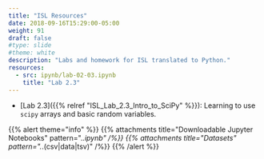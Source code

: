 ```yaml
---
title: "ISL Resources"
date: 2018-09-16T15:29:00-05:00
weight: 91
draft: false
#type: slide
#theme: white
description: "Labs and homework for ISL translated to Python."
resources:
  - src: ipynb/lab-02-03.ipynb
    title: "Lab 2.3"
---
```


* [Lab 2.3]({{% relref "ISL_Lab_2.3_Intro_to_SciPy" %}}): Learning to
  use `scipy` arrays and basic random variables.

{{% alert theme="info" %}}
{{% attachments title="Downloadable Jupyter Notebooks" pattern=".*\.ipynb" /%}}
{{% attachments title="Datasets" pattern=".*\.(csv|data|tsv)" /%}}
{{% /alert %}}
